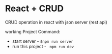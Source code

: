 # React + CRUD

CRUD operation in react with json server (rest api)

working Project Command:

- start server -  `$npm run server`
- run this project - ` npm run dev`
